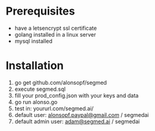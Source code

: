 # Prerequisites
- have a letsencrypt ssl certificate
- golang installed in a linux server
- mysql installed

# Installation
1. go get github.com/alonsopf/segmed
2. execute segmed.sql
3. fill your prod_config.json with your keys and data
4. go run alonso.go
5. test in:  yoururl.com/segmed.ai/
6. default user: alonsopf.paypal@gmail.com  /  segmedai
7. default admin user: adam@segmed.ai  /  segmedai
